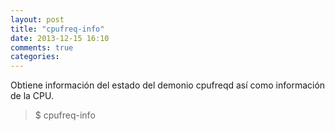 ```yaml
---
layout: post
title: "cpufreq-info"
date: 2013-12-15 16:10
comments: true
categories: 
---
```

Obtiene información del estado del demonio cpufreqd así como información de la CPU.

>$ cpufreq-info

